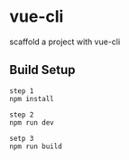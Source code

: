 # vue-cli
scaffold a project with vue-cli

## Build Setup

    step 1
    npm install

    step 2
    npm run dev

    setp 3
    npm run build
